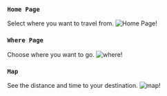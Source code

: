 ### `Home Page`

Select where you want to travel from.
![Home Page!](https://i.imgur.com/c74wX4e.png)

### `Where Page`

Choose where you want to go.
![where!](https://i.imgur.com/U0rmvr8.png)

### `Map`

See the distance and time to your destination.
![map!](https://i.imgur.com/WrFcNUz.png)
